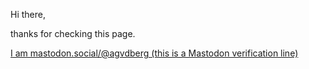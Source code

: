 Hi there,

thanks for checking this page.

<a rel="me" href="https://mastodon.social/@agvdberg">I am mastodon.social/@agvdberg (this is a Mastodon verification line)</a>

<!---
agvdberg/agvdberg is a ✨ special ✨ repository because its `README.md` (this file) appears on your GitHub profile.
You can click the Preview link to take a look at your changes.
--->
